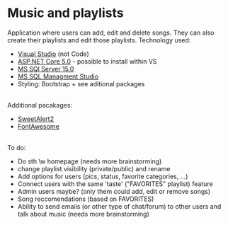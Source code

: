 # Music and playlists
Application where users can add, edit and delete songs.
They can also create their playlists and edit those playlists.
Technology used:
<ul>
  <li><a href="https://visualstudio.microsoft.com/">Visual Studio</a> (not Code)</li>
  <li><a href="https://dotnet.microsoft.com/download/dotnet/5.0">ASP.NET Core 5.0</a> - possible to install within VS</li>
  <li><a href="https://www.microsoft.com/en-us/sql-server/sql-server-downloads">MS SQl Server 15.0</a></li>
  <li><a href="https://docs.microsoft.com/en-us/sql/ssms/download-sql-server-management-studio-ssms?view=sql-server-ver15">MS SQL Managment Studio</a></li>
  <li>Styling: Bootstrap + see aditional packages</li>
</ul>
<br/>
Additional pacakages:
<ul>
  <li><a href="https://sweetalert2.github.io/">SweetAlert2</a></li>
  <li><a href="https://fontawesome.com/">FontAwesome</a></li>
</ul>
<br/>
To do:
<ul>
  <li>Do sth \w homepage (needs more brainstorming)</li>
  <li>change playlist visibility (private/public) and rename</li>
  <li>Add options for users (pics, status, favorite categories, ...)</li>
  <li>Connect users with the same 'taste' ("FAVORITES" playlist) feature</li>
  <li>Admin users maybe? (only them  could add, edit or remove songs)</li>
  <li>Song reccomendations (based on FAVORITES)</li>
  <li>Ability to send emails (or other type of chat/forum) to other users and talk about music (needs more brainstorming)</li>
</ul>
